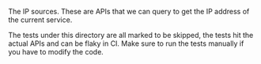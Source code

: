 The IP sources. These are APIs that we can query to get the IP address of the
current service.

The tests under this directory are all marked to be skipped, the tests hit the
actual APIs and can be flaky in CI. Make sure to run the tests manually if you
have to modify the code.
